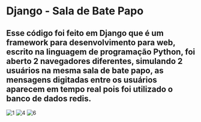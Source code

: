 # Django - Sala de Bate Papo

## Esse código foi feito em Django que é um framework para desenvolvimento para web, escrito na linguagem de programação Python, foi aberto 2 navegadores diferentes, simulando 2 usuários na mesma sala de bate papo, as mensagens digitadas entre os usuários aparecem em tempo real pois foi utilizado o banco de dados redis. 

![1](https://user-images.githubusercontent.com/63211449/90454472-b81a4880-e0c9-11ea-87bc-27340664ddad.jpg)
![4](https://user-images.githubusercontent.com/63211449/90454473-b8b2df00-e0c9-11ea-980b-fd846c6daa14.jpg)
![6](https://user-images.githubusercontent.com/63211449/90454471-b6508500-e0c9-11ea-86fd-143f211e9f81.jpg)
